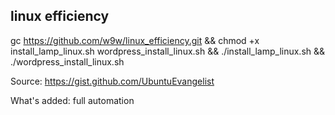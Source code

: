 ## linux efficiency

gc https://github.com/w9w/linux_efficiency.git && chmod +x install_lamp_linux.sh wordpress_install_linux.sh && ./install_lamp_linux.sh && ./wordpress_install_linux.sh

Source: https://gist.github.com/UbuntuEvangelist

What's added: full automation
